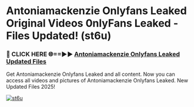 # Antoniamackenzie Onlyfans Leaked Original Videos 0nlyFans Leaked - Files Updated! (st6u)

<h3>🔴 CLICK HERE 🌐==►► <a href="https://tinyurl.com/3hn5wdd3" rel="nofollow">Antoniamackenzie Onlyfans Leaked Updated Files</a></h3>

Get Antoniamackenzie Onlyfans Leaked and all content. Now you can access all videos and pictures of Antoniamackenzie Onlyfans Leaked. New Updated Files 2025!

[![st6u](https://i.imgur.com/4HnBqBT.gif)](https://tinyurl.com/3hn5wdd3)

